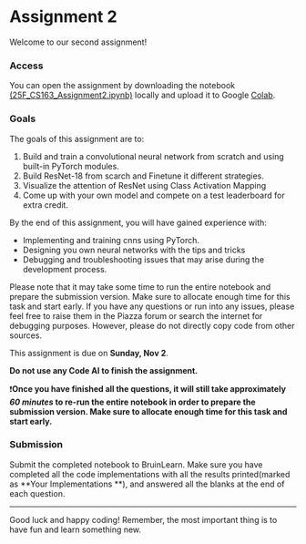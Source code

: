 # Assignment 2

Welcome to our second assignment!

### Access
You can open the assignment by downloading the notebook [(25F_CS163_Assignment2.ipynb)](./25F_CS163_Assignment2.ipynb) locally and upload it to Google [Colab](https://colab.research.google.com/).

### Goals
The goals of this assignment are to:

1. Build and train a convolutional neural network from scratch and using built-in PyTorch modules.
2. Build ResNet-18 from scarch and Finetune it different strategies.
3. Visualize the attention of ResNet using Class Activation Mapping
4. Come up with your own model and compete on a test leaderboard for extra credit.

By the end of this assignment, you will have gained experience with:

- Implementing and training cnns using PyTorch.
- Designing you own neural networks with the tips and tricks
- Debugging and troubleshooting issues that may arise during the development process.

Please note that it may take some time to run the entire notebook and prepare the submission version. Make sure to allocate enough time for this task and start early. If you have any questions or run into any issues, please feel free to raise them in the Piazza forum or search the internet for debugging purposes. However, please do not directly copy code from other sources.

This assignment is due on **Sunday, Nov 2**.

**Do not use any Code AI to finish the assignment.**

❗**Once you have finished all the questions, it will still take approximately *60 minutes* to re-run the entire notebook in order to prepare the submission version. Make sure to allocate enough time for this task and start early.**

### Submission
Submit the completed notebook to BruinLearn. Make sure you have completed all the code implementations with all the results printed(marked as **Your Implementations **), and answered all the blanks at the end of each question.

---

Good luck and happy coding! Remember, the most important thing is to have fun and learn something new.
